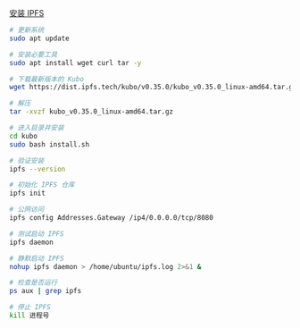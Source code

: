[安装 IPFS](https://docs.ipfs.tech/install/command-line/#install-official-binary-distributions)

```bash
# 更新系统
sudo apt update

# 安装必要工具
sudo apt install wget curl tar -y

# 下载最新版本的 Kubo
wget https://dist.ipfs.tech/kubo/v0.35.0/kubo_v0.35.0_linux-amd64.tar.gz

# 解压
tar -xvzf kubo_v0.35.0_linux-amd64.tar.gz

# 进入目录并安装
cd kubo
sudo bash install.sh

# 验证安装
ipfs --version

# 初始化 IPFS 仓库
ipfs init

# 公网访问
ipfs config Addresses.Gateway /ip4/0.0.0.0/tcp/8080

# 测试启动 IPFS
ipfs daemon

# 静默启动 IPFS
nohup ipfs daemon > /home/ubuntu/ipfs.log 2>&1 &

# 检查是否运行
ps aux | grep ipfs

# 停止 IPFS
kill 进程号
```
